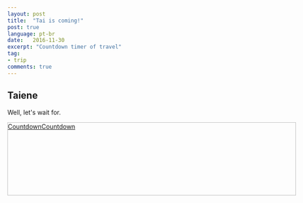 ```yaml
---
layout: post
title:  "Tai is coming!"
post: true
language: pt-br
date:   2016-11-30
excerpt: "Countdown timer of travel"
tag:
- trip
comments: true
---
```


## Taiene

Well, let's wait for.

<div class="tc_div_77497" style="width:650px;height:162.50px;border:1px solid #C0C0C0;"><a title="Countdown" href="https://www.tickcounter.com/countdown/1483228800000/utc/dhms/FFFFFF3B5998000000FF0000/">Countdown</a><a title="Countdown" href="https://www.tickcounter.com/">Countdown</a></div><script type="text/javascript">(function(){ var s=document.createElement('script');s.src="//www.tickcounter.com/loader.js";s.async='async';s.onload=function() { tc_widget_loader('tc_div_77497', 'Countdown', 650, ['1483228800000', 'utc', 'dhms', 'FFFFFF3B5998000000FF0000', '650', 'C0C0C01', '']);};s.onreadystatechange=s.onload;var head=document.getElementsByTagName('head')[0];head.appendChild(s);}());</script>
